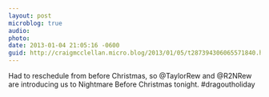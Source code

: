 ```yaml
---
layout: post
microblog: true
audio: 
photo: 
date: 2013-01-04 21:05:16 -0600
guid: http://craigmcclellan.micro.blog/2013/01/05/t287394306065571840.html
---
```

Had to reschedule from before Christmas, so @TaylorRew and @R2NRew are introducing us to Nightmare Before Christmas tonight. #dragoutholiday
